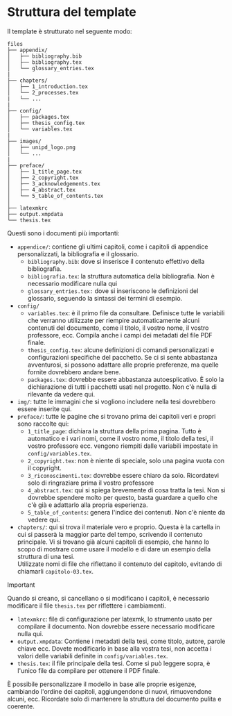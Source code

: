 # Struttura del template

Il template è strutturato nel seguente modo:
```
files
├── appendix/
│   ├── bibliography.bib
│   ├── bibliography.tex
│   └── glossary_entries.tex
|
├── chapters/
│   ├── 1_introduction.tex
│   └── 2_processes.tex
|   └── ...
|
├── config/
│   ├── packages.tex
│   ├── thesis_config.tex
│   └── variables.tex
|
├── images/
│   ├── unipd_logo.png
│   └── ...
|
├── preface/
│   ├── 1_title_page.tex
│   ├── 2_copyright.tex
│   ├── 3_acknowledgements.tex
│   ├── 4_abstract.tex
│   └── 5_table_of_contents.tex
│   
├── latexmkrc
├── output.xmpdata
└── thesis.tex
```

Questi sono i documenti più importanti:

- `appendice/`: contiene gli ultimi capitoli, come i capitoli di appendice personalizzati, la bibliografia e il glossario.
    - `bibliography.bib`: dove si inserisce il contenuto effettivo della bibliografia.
    - `bibliografia.tex`: la struttura automatica della bibliografia. Non è necessario modificare nulla qui
    - `glossary_entries.tex:` dove si inseriscono le definizioni del glossario, seguendo la sintassi dei termini di esempio.
- `config/`
    - `variables.tex`: è il primo file da consultare.
    Definisce tutte le variabili che verranno utilizzate per riempire automaticamente alcuni contenuti del documento, come il titolo, il vostro nome, il vostro professore, ecc.
    Compila anche i campi dei metadati del file PDF finale.
    - `thesis_config.tex`: alcune definizioni di comandi personalizzati e configurazioni specifiche del pacchetto.
    Se ci si sente abbastanza avventurosi, si possono adattare alle proprie preferenze, ma quelle fornite dovrebbero andare bene.
    - `packages.tex`: dovrebbe essere abbastanza autoesplicativo.
    È solo la dichiarazione di tutti i pacchetti usati nel progetto.
    Non c'è nulla di rilevante da vedere qui.
- `img/`: tutte le immagini che si vogliono includere nella tesi dovrebbero essere inserite qui.
- `preface/`: tutte le pagine che si trovano prima dei capitoli veri e propri sono raccolte qui:
    - `1_title_page`: dichiara la struttura della prima pagina.
        Tutto è automatico e i vari nomi, come il vostro nome, il titolo della tesi, il vostro professore ecc. vengono riempiti dalle variabili impostate in `config/variables.tex`.
    - `2_copyright.tex`: non è niente di speciale, solo una pagina vuota con il copyright.
    - `3_riconoscimenti.tex`: dovrebbe essere chiaro da solo. Ricordatevi solo di ringraziare prima il vostro professore
    - `4_abstract.tex`: qui si spiega brevemente di cosa tratta la tesi.
    Non si dovrebbe spendere molto per questo, basta guardare a quello che c'è già e adattarlo alla propria esperienza.
    - `5_table_of_contents`: genera l'indice dei contenuti. Non c'è niente da vedere qui.
- `chapters/`: qui si trova il materiale vero e proprio.
Questa è la cartella in cui si passerà la maggior parte del tempo, scrivendo il contenuto principale.
Vi si trovano già alcuni capitoli di esempio, che hanno lo scopo di mostrare come usare il modello e di dare un esempio della struttura di una tesi. \
Utilizzate nomi di file che riflettano il contenuto del capitolo, evitando di chiamarli `capitolo-03.tex`.
> [!IMPORTANT]
> Quando si creano, si cancellano o si modificano i capitoli, è necessario modificare il file `thesis.tex` per riflettere i cambiamenti.
- `latexmkrc`: file di configurazione per latexmk, lo strumento usato per compilare il documento. Non dovrebbe essere necessario modificare nulla qui.
- `output.xmpdata`: Contiene i metadati della tesi, come titolo, autore, parole chiave ecc. Dovete modificarlo in base alla vostra tesi, non accetta i valori delle variabili definite in `config/variables.tex`.
- `thesis.tex`: il file principale della tesi. Come si può leggere sopra, è l'unico file da compilare per ottenere il PDF finale.

È possibile personalizzare il modello in base alle proprie esigenze, cambiando l'ordine dei capitoli, aggiungendone di nuovi, rimuovendone alcuni, ecc.
Ricordate solo di mantenere la struttura del documento pulita e coerente.